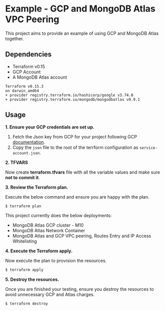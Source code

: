 # Example - GCP and MongoDB Atlas VPC Peering

This project aims to provide an example of using GCP and MongoDB Atlas together.


## Dependencies

* Terraform v0.15
* GCP Account
* A MongoDB Atlas account 

```
Terraform v0.15.3
on darwin_amd64
+ provider registry.terraform.io/hashicorp/google v3.74.0
+ provider registry.terraform.io/mongodb/mongodbatlas v0.9.1
```

## Usage

**1\. Ensure your GCP credentials are set up.**

1. Fetch the Json key from GCP for your project following GCP [documentation](https://cloud.google.com/iam/docs/creating-managing-service-account-keys).
2. Copy the `json` file to the root of the terrform configuration as `service-account.json`.


**2\. TFVARS**

Now create **terraform.tfvars** file with all the variable values and make sure **not to commit it**.

**3\. Review the Terraform plan.**

Execute the below command and ensure you are happy with the plan.

``` bash
$ terraform plan
```
This project currently does the below deployments:

- MongoDB Atlas GCP cluster - M10
- MongoDB Atlas Network Container
- MongoDB Atlas and GCP VPC peering, Routes Entry and IP Access Whitelisting

**4\. Execute the Terraform apply.**

Now execute the plan to provision the resources.

``` bash
$ terraform apply
```

**5\. Destroy the resources.**

Once you are finished your testing, ensure you destroy the resources to avoid unnecessary GCP and Atlas charges.

``` bash
$ terraform destroy
```
